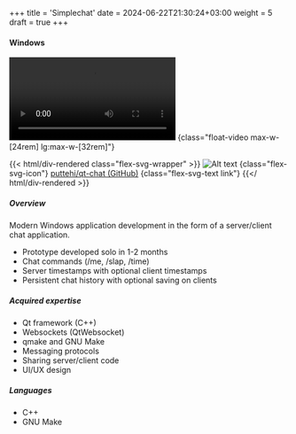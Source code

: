 +++
title = 'Simplechat'
date = 2024-06-22T21:30:24+03:00
weight = 5
draft = true
+++

#### Windows

![Alt text](mp4/chat.mp4)
{class="float-video max-w-[24rem] lg:max-w-[32rem]"}

{{< html/div-rendered class="flex-svg-wrapper" >}}
![Alt text](svg/code-slash.svg)
{class="flex-svg-icon"}
[puttehi/qt-chat (GitHub)](https://github.com/puttehi/qt-chat)
{class="flex-svg-text link"}
{{</ html/div-rendered >}}

##### Overview

Modern Windows application development in the form of a server/client chat application.

- Prototype developed solo in 1-2 months
- Chat commands (/me, /slap, /time)
- Server timestamps with optional client timestamps
- Persistent chat history with optional saving on clients

##### Acquired expertise

- Qt framework (C++)
- Websockets (QtWebsocket)
- qmake and GNU Make
- Messaging protocols
- Sharing server/client code
- UI/UX design

##### Languages

- C++
- GNU Make


